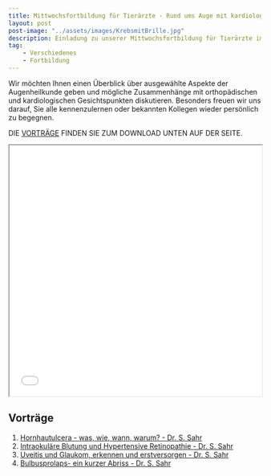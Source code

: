 ```yaml
---
title: Mittwochsfortbildung für Tierärzte - Rund ums Auge mit kardiologischen und orthopädischen Aspekten
layout: post
post-image: "../assets/images/KrebsmitBrille.jpg"
description: Einladung zu unserer Mittwochsfortbildung für Tierärzte im Juli.
tag:
    - Verschiedenes
    - Fortbildung
---
```


Wir möchten Ihnen einen Überblick über ausgewählte Aspekte der Augenheilkunde geben und mögliche Zusammenhänge mit orthopädischen und kardiologischen Gesichtspunkten diskutieren.
Besonders freuen wir uns darauf, Sie alle kennenzulernen oder bekannten Kollegen wieder persönlich zu begegnen.

DIE [VORTRÄGE](#vorträge) FINDEN SIE ZUM DOWNLOAD UNTEN AUF DER SEITE.

<!--excerpt-->

<iframe src="/assets/misc/2022/Einladung-Mittwochsfortbildung.pdf" width="100%" height="500px" style="max-width: 100% !important">
</iframe>

## Vorträge

1. [Hornhautulcera - was, wie, wann, warum? - Dr. S. Sahr](../assets/misc/2022/Hornhautulcera-wann_wie_was_warum.pdf)
2. [Intraokuläre Blutung und Hypertensive Retinopathie - Dr. S. Sahr](../assets/misc/2022/Intraokuläre_Blutung_und_Hypertensive_Retinopathie.pdf)
3. [Uveitis und Glaukom, erkennen und erstversorgen - Dr. S. Sahr](../assets/misc/2022/Intraokuläre_Blutung_und_Hypertensive_Retinopathie.pdf)
4. [Bulbusprolaps- ein kurzer Abriss - Dr. S. Sahr](../assets/misc/2022/Bulbusprolaps.pdf)
